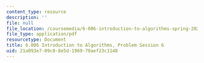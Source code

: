```yaml
---
content_type: resource
description: ''
file: null
file_location: /coursemedia/6-006-introduction-to-algorithms-spring-2020/21a093e709c08e5d196970aef23c1148_MIT6_006S20_prob6.pdf
file_type: application/pdf
resourcetype: Document
title: 6.006 Introduction to Algorithms, Problem Session 6
uid: 21a093e7-09c0-8e5d-1969-70aef23c1148
---
```

